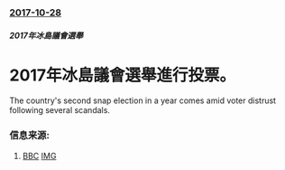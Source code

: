 ### [2017-10-28](/news/2017/10/28/index.md)

##### 2017年冰島議會選舉
# 2017年冰島議會選舉進行投票。 

The country's second snap election in a year comes amid voter distrust following several scandals.


### 信息来源:

1. [BBC](http://www.bbc.com/news/world-europe-41787919) [IMG](https://ichef.bbci.co.uk/news/1024/branded_news/161D/production/_98516650_mediaitem98516649.jpg)
